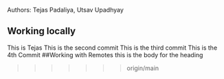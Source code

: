Authors: Tejas Padaliya, Utsav Upadhyay

## Working locally
This is Tejas
This is the second commit
This is the third commit
This is the 4th Commit
##Working with Remotes
this is the body for the heading
>>>>>>> origin/main
